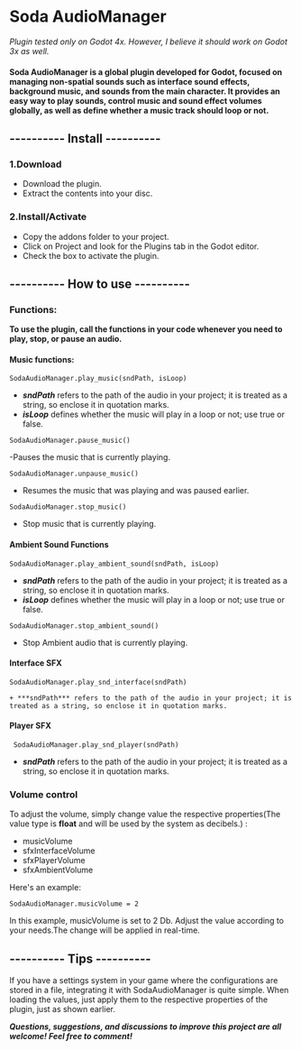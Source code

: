 # Soda AudioManager
*Plugin tested only on Godot 4x. However, I believe it should work on Godot 3x as well.*

#### Soda AudioManager is a global plugin developed for Godot, focused on managing non-spatial sounds such as interface sound effects, background music, and sounds from the main character. It provides an easy way to play sounds, control music and sound effect volumes globally, as well as define whether a music track should loop or not.

## ---------- Install ----------

### 1.Download

- Download the plugin.
- Extract the contents into your disc.

### 2.Install/Activate

- Copy the addons folder to your project.
- Click on Project and look for the Plugins  tab in the Godot editor.
- Check the box to activate the plugin.

## ---------- How to use ----------

### Functions:
**To use the plugin, call the functions in your code whenever you need to play, stop, or pause an audio.**

#### Music functions:
```
SodaAudioManager.play_music(sndPath, isLoop)
```
- ***sndPath*** refers to the path of the audio in your project; it is treated as a string, so enclose it in quotation marks.
- ***isLoop*** defines whether the music will play in a loop or not; use true or false.

```
SodaAudioManager.pause_music()
```
-Pauses the music that is currently playing.

```
SodaAudioManager.unpause_music()
```
- Resumes the music that was playing and was paused earlier.

```
SodaAudioManager.stop_music()
```
- Stop music that is currently playing.
	
#### Ambient Sound Functions
```
SodaAudioManager.play_ambient_sound(sndPath, isLoop)
```
- ***sndPath*** refers to the path of the audio in your project; it is treated as a string, so enclose it in quotation marks.
- ***isLoop*** defines whether the music will play in a loop or not; use true or false.
	
```
SodaAudioManager.stop_ambient_sound()
```
- Stop Ambient audio that is currently playing.

#### Interface SFX
```
SodaAudioManager.play_snd_interface(sndPath)
```
	+ ***sndPath*** refers to the path of the audio in your project; it is treated as a string, so enclose it in quotation marks.
	
#### Player SFX
 ```
  SodaAudioManager.play_snd_player(sndPath)
 ```
- ***sndPath*** refers to the path of the audio in your project; it is treated as a string, so enclose it in quotation marks.
	
### Volume control
To adjust the volume, simply change value the respective properties(The value type is **float** and will be used by the system as decibels.) :

- musicVolume
- sfxInterfaceVolume
- sfxPlayerVolume
- sfxAmbientVolume

Here's an example:
``` 
SodaAudioManager.musicVolume = 2
```
In this example, musicVolume is set to 2 Db. Adjust the value according to your needs.The change will be applied in real-time.

## ---------- Tips ----------
If you have a settings system in your game where the configurations are stored in a file, integrating it with SodaAudioManager is quite simple. When loading the values, just apply them to the respective properties of the plugin, just as shown earlier.

***Questions, suggestions, and discussions to improve this project are all welcome! Feel free to comment!***

